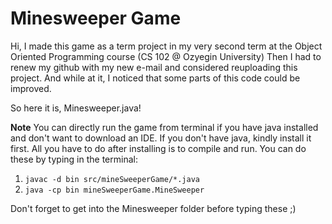 # Minesweeper Game

Hi, I made this game as a term project in my very second term at the Object Oriented Programming course (CS 102 @ Ozyegin University) Then I had to renew my github with my new e-mail and considered reuploading this project. And while at it, I noticed that some parts of this code could be improved.

So here it is, Minesweeper.java!

**Note** You can directly run the game from terminal if you have java installed and don't want to download an IDE. If you don't have java, kindly install it first. All you have to do after installing is to compile and run. You can do these by typing in the terminal:
1. `javac -d bin src/mineSweeperGame/*.java`
2. `java -cp bin mineSweeperGame.MineSweeper`

Don't forget to get into the Minesweeper folder before typing these ;)
